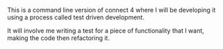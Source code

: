 This is a command line version of connect 4 where I will be developing it
using a process called test driven development.

It will involve me writing a test for a piece of functionality that I want, making the code then refactoring it.